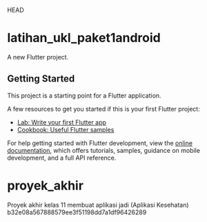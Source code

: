  HEAD
# latihan_ukl_paket1android

A new Flutter project.

## Getting Started

This project is a starting point for a Flutter application.

A few resources to get you started if this is your first Flutter project:

- [Lab: Write your first Flutter app](https://docs.flutter.dev/get-started/codelab)
- [Cookbook: Useful Flutter samples](https://docs.flutter.dev/cookbook)

For help getting started with Flutter development, view the
[online documentation](https://docs.flutter.dev/), which offers tutorials,
samples, guidance on mobile development, and a full API reference.

# proyek_akhir
Proyek akhir kelas 11 membuat aplikasi jadi (Aplikasi Kesehatan)
 b32e08a567888579ee3f51198dd7a1df96426289
